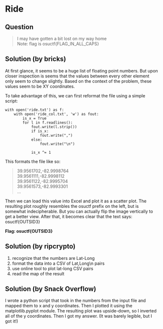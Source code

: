 # Ride

## Question

> I may have gotten a bit lost on my way home  
> Note: flag is osuctf{FLAG_IN_ALL_CAPS}

## Solution (by bricks)
At first glance, it seems to be a huge list of floating point numbers. But upon closer inspection is seems that the values between every other element only seem to change slightly. Based on the context of the problem, these values seem to be XY coordinates.

To take advantage of this, we can first reformat the file using a simple script:
```
with open('ride.txt') as f:
    with open('ride_col.txt', 'w') as fout:
        is_x = True
        for l in f.readlines():
            fout.write(l.strip())
            if is_x:
                fout.write(",")
            else:
                fout.write("\n")

            is_x ^= 1
```
This formats the file like so:

> 39.9561702,-82.9998764  
> 39.9561111,-82.9998112  
> 39.9561122,-82.9995704  
> 39.9561573,-82.9993301  
> ...  

Then we can load this value into Excel and plot it as a scatter plot. The resulting plot roughly resembles the osuctf prefix on the left, but is somewhat indecipherable. But you can actually flip the image vertically to get a better view. After that, it becomes clear that the text says: osuctf{OUTSID3}   

**Flag: osuctf{OUTSID3}**

## Solution (by ripcrypto)
1. recognize that the numbers are Lat-Long
2. format the data into a CSV of Lat,Long\n pairs
3. use online tool to plot lat-long CSV pairs
4. read the map of the result

## Solution (by Snack Overflow)
I wrote a python script that took in the numbers from the input file and mapped them to x and y coordinates. Then I plotted it using the matplotlib.pyplot module. The resulting plot was upside-down, so I inverted all of the y coordinates. Then I got my answer. (It was barely legible, but I got it!)

